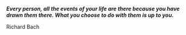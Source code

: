 _**Every person, all the events of your life are there because you have drawn them there. What you choose to do with them is up to you.**_

Richard Bach
